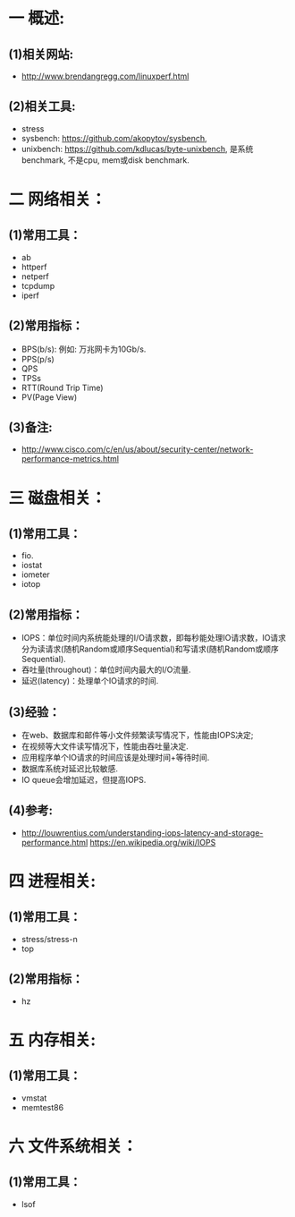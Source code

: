 # 一 概述:
## (1)相关网站:
- http://www.brendangregg.com/linuxperf.html

## (2)相关工具:
- stress
- sysbench: https://github.com/akopytov/sysbench, 
- unixbench: https://github.com/kdlucas/byte-unixbench, 是系统benchmark, 不是cpu, mem或disk benchmark.

# 二 网络相关：
## (1)常用工具：
- ab
- httperf
- netperf
- tcpdump
- iperf

## (2)常用指标：
- BPS(b/s): 例如: 万兆网卡为10Gb/s.
- PPS(p/s)
- QPS
- TPSs
- RTT(Round Trip Time)
- PV(Page View)

## (3)备注:
- http://www.cisco.com/c/en/us/about/security-center/network-performance-metrics.html

# 三 磁盘相关：
## (1)常用工具：
- fio.
- iostat
- iometer
- iotop

## (2)常用指标：
- IOPS：单位时间内系统能处理的I/O请求数，即每秒能处理IO请求数，IO请求分为读请求(随机Random或顺序Sequential)和写请求(随机Random或顺序Sequential).
- 吞吐量(throughout)：单位时间内最大的I/O流量.
- 延迟(latency)：处理单个IO请求的时间.

## (3)经验：
- 在web、数据库和邮件等小文件频繁读写情况下，性能由IOPS决定;
- 在视频等大文件读写情况下，性能由吞吐量决定.
- 应用程序单个IO请求的时间应该是处理时间+等待时间.
- 数据库系统对延迟比较敏感.
- IO queue会增加延迟，但提高IOPS.

## (4)参考:
- http://louwrentius.com/understanding-iops-latency-and-storage-performance.html
https://en.wikipedia.org/wiki/IOPS

# 四 进程相关:
## (1)常用工具：
- stress/stress-n
- top

## (2)常用指标：
- hz

# 五 内存相关:
## (1)常用工具：
- vmstat
- memtest86

# 六 文件系统相关：
## (1)常用工具：
- lsof
